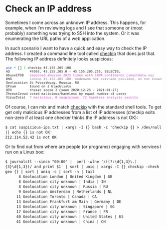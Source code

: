# Check an IP address

Sometimes I come across an unknown IP address. This happens, for example, when I'm reviewing logs and I see that someone or (most probably) something was trying to SSH into the system. Or it was enumerating the URL paths of a web application.

In such scenario I want to have a quick and easy way to check the IP address. I created a command line tool called [checkip](https://github.com/jreisinger/checkip) that does just that. The following IP address definitely looks suspicious:

<img src="/static/checkip.png" style="max-width:100%;width:640px">

Of course, I can mix and match [checkip](https://github.com/jreisinger/checkip) with the standard shell tools. To get get only malicious IP addresses from a list of IP addresses (checkip exits non-zero if at least one checker thinks the IP address is not OK):

```
$ cat suspicious-ips.txt | xargs -I {} bash -c 'checkip {} > /dev/null || echo {} is not OK'
212.114.52.42 is not OK
```

Or to find out from where are people (or programs) engaging with services I run on a Linux box:

```
$ journalctl --since "00:00" |  perl -wlne '/((?:\d{1,3}\.){3}\d{1,3})/ and print $1' | sort | uniq | xargs -I {} checkip -check geo {} | sort | uniq -c | sort -n | tail
      8 Geolocation London | United Kingdom | GB
      8 Geolocation city unknown | India | IN
      8 Geolocation city unknown | Russia | RU
      9 Geolocation Amsterdam | Netherlands | NL
     11 Geolocation Toronto | Canada | CA
     13 Geolocation Frankfurt am Main | Germany | DE
     13 Geolocation city unknown | Singapore | SG
     17 Geolocation city unknown | France | FR
     40 Geolocation city unknown | United States | US
     41 Geolocation city unknown | China | CN
```

